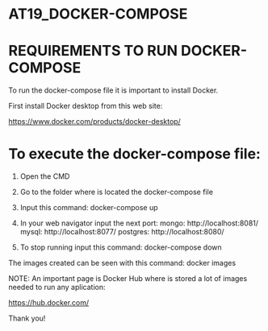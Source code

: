 # AT19_DOCKER-COMPOSE

# REQUIREMENTS TO RUN DOCKER-COMPOSE

To run the docker-compose file it is important to install Docker.

First install Docker desktop from this web site:

https://www.docker.com/products/docker-desktop/


# To execute the docker-compose file:

1. Open the CMD
2. Go to the folder where is located the docker-compose file
3. Input this command: docker-compose up
4. In your web navigator input the next port: 
    mongo:    http://localhost:8081/
    mysql:    http://localhost:8077/
    postgres: http://localhost:8080/

5. To stop running input this command: docker-compose down

The images created can be seen with this command: docker images

NOTE: An important page is Docker Hub where is stored a lot of images needed to run any aplication:

https://hub.docker.com/

Thank you!



